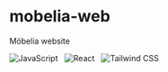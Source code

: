 # mobelia-web

Möbelia website

![JavaScript](https://img.shields.io/badge/JavaScript-323330?style=for-the-badge&logo=javascript&logoColor=F7DF1E)&nbsp;&nbsp;&nbsp;![React](https://img.shields.io/badge/React-20232A?style=for-the-badge&logo=react&logoColor=61DAFB)&nbsp;&nbsp;&nbsp;![Tailwind CSS](https://img.shields.io/badge/Tailwind_CSS-38B2AC?style=for-the-badge&logo=tailwind-css&logoColor=white)&nbsp;&nbsp;&nbsp;
